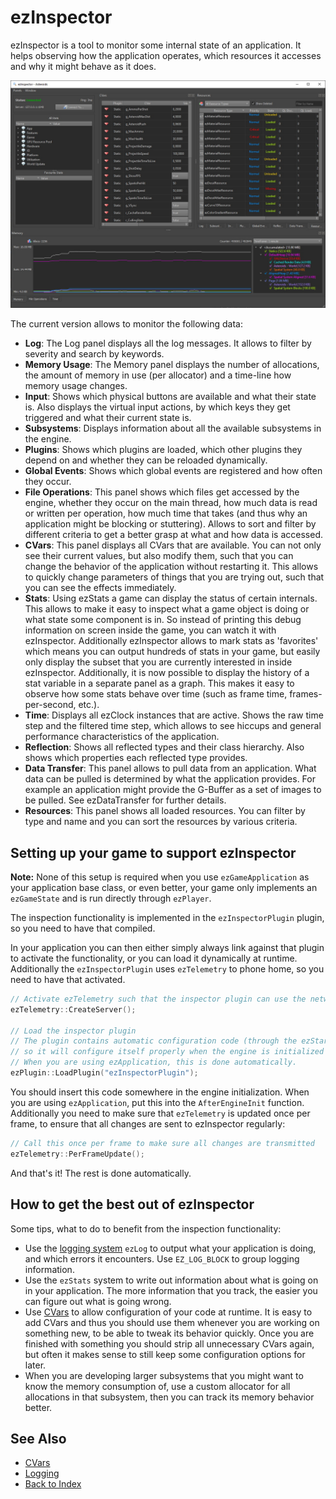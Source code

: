 # ezInspector

ezInspector is a tool to monitor some internal state of an application. It helps observing how the application operates, which resources it accesses and why it might behave as it does.

![ezInspector](media/inspector.jpg)

The current version allows to monitor the following data:

* __Log__: The Log panel displays all the log messages. It allows to filter by severity and search by keywords.
* __Memory Usage__: The Memory panel displays the number of allocations, the amount of memory in use (per allocator) and a time-line how memory usage changes.
* __Input__: Shows which physical buttons are available and what their state is. Also displays the virtual input actions, by which keys they get triggered and what their current state is.
* __Subsystems__: Displays information about all the available subsystems in the engine.
* __Plugins__: Shows which plugins are loaded, which other plugins they depend on and whether they can be reloaded dynamically.
* __Global Events__: Shows which global events are registered and how often they occur.
* __File Operations__: This panel shows which files get accessed by the engine, whether they occur on the main thread, how much data is read or written per operation, how much time that takes (and thus why an application might be blocking or stuttering). Allows to sort and filter by different criteria to get a better grasp at what and how data is accessed.
* __CVars__: This panel displays all CVars that are available. You can not only see their current values, but also modify them, such that you can change the behavior of the application without restarting it. This allows to quickly change parameters of things that you are trying out, such that you can see the effects immediately.
* __Stats__: Using ezStats a game can display the status of certain internals. This allows to make it easy to inspect what a game object is doing or what state some component is in. So instead of printing this debug information on screen inside the game, you can watch it with ezInspector. Additionally ezInspector allows to mark stats as 'favorites' which means you can output hundreds of stats in your game, but easily only display the subset that you are currently interested in inside ezInspector. Additionally, it is now possible to display the history of a stat variable in a separate panel as a graph. This makes it easy to observe how some stats behave over time (such as frame time, frames-per-second, etc.).
* __Time__: Displays all ezClock instances that are active. Shows the raw time step and the filtered time step, which allows to see hiccups and general performance characteristics of the application.
* __Reflection__: Shows all reflected types and their class hierarchy. Also shows which properties each reflected type provides.
* __Data Transfer__: This panel allows to pull data from an application. What data can be pulled is determined by what the application provides. For example an application might provide the G-Buffer as a set of images to be pulled. See ezDataTransfer for further details.
* __Resources__: This panel shows all loaded resources. You can filter by type and name and you can sort the resources by various criteria.

## Setting up your game to support ezInspector

**Note:** None of this setup is required when you use `ezGameApplication` as your application base class, or even better, your game only implements an `ezGameState` and is run directly through `ezPlayer`.

The inspection functionality is implemented in the `ezInspectorPlugin` plugin, so you need to have that compiled.

In your application you can then either simply always link against that plugin to activate the functionality, or you can load it dynamically at runtime.
Additionally the `ezInspectorPlugin` uses `ezTelemetry` to phone home, so you need to have that activated.

```cpp
// Activate ezTelemetry such that the inspector plugin can use the network connection.
ezTelemetry::CreateServer();

// Load the inspector plugin
// The plugin contains automatic configuration code (through the ezStartup system),
// so it will configure itself properly when the engine is initialized by calling ezStartup::StartupCore().
// When you are using ezApplication, this is done automatically.
ezPlugin::LoadPlugin("ezInspectorPlugin");
```

You should insert this code somewhere in the engine initialization. When you are using `ezApplication`, put this into the `AfterEngineInit` function.
Additionally you need to make sure that `ezTelemetry` is updated once per frame, to ensure that all changes are sent to ezInspector regularly:

```cpp
// Call this once per frame to make sure all changes are transmitted
ezTelemetry::PerFrameUpdate();
```

And that's it! The rest is done automatically.

## How to get the best out of ezInspector

Some tips, what to do to benefit from the inspection functionality:

* Use the [logging system](../debugging/logging.md) `ezLog` to output what your application is doing, and which errors it encounters. Use `EZ_LOG_BLOCK` to group logging information.
* Use the `ezStats` system to write out information about what is going on in your application. The more information that you track, the easier you can figure out what is going wrong.
* Use [CVars](../debugging/cvars.md) to allow configuration of your code at runtime. It is easy to add CVars and thus you should use them whenever you are working on something new, to be able to tweak its behavior quickly. Once you are finished with something you should strip all unnecessary CVars again, but often it makes sense to still keep some configuration options for later.
* When you are developing larger subsystems that you might want to know the memory consumption of, use a custom allocator for all allocations in that subsystem, then you can track its memory behavior better.

## See Also

* [CVars](../debugging/cvars.md)
* [Logging](../debugging/logging.md)
* [Back to Index](../index.md)
